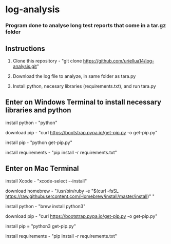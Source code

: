 # log-analysis

### Program done to analyse long test reports that come in a tar.gz folder 

## Instructions
  1. Clone this repository - "git clone https://github.com/uriellua14/log-analysis.git" 

2. Download the log file to analyze, in same folder as tara.py

3. Install python, necesary libraries (requirements.txt), and run tara.py


## Enter on Windows Terminal to install necessary libraries and python

install python - "python"

download pip - "curl https://bootstrap.pypa.io/get-pip.py -o get-pip.py"

install pip - "python get-pip.py"

install requirements - "pip install -r requirements.txt"



## Enter on Mac Terminal

install Xcode - "xcode-select --install"

download homebrew - "/usr/bin/ruby -e "$(curl -fsSL https://raw.githubusercontent.com/Homebrew/install/master/install)" "

install python - "brew install python3"

download pip - "curl https://bootstrap.pypa.io/get-pip.py -o get-pip.py"

install pip = "python3 get-pip.py"

install requirements - "pip install -r requirements.txt"







